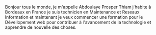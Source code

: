Bonjour tous le monde, je m'appelle Abdoulaye Prosper Thiam j'habite à Bordeaux en France je suis technicien en Maintenance et Reseaux Information et maintenant je veux commencer une formation pour le Dévellopement web pour contribuer à l'avancement de la technologie et apprendre de nouvelle des choses.
